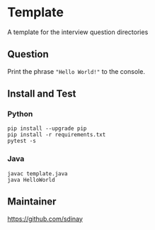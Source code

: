 # Template

A template for the interview question directories

## Question

Print the phrase `"Hello World!"` to the console.

## Install and Test

### Python

```
pip install --upgrade pip
pip install -r requirements.txt
pytest -s
```

### Java

```
javac template.java
java HelloWorld
```

## Maintainer

https://github.com/sdinay
